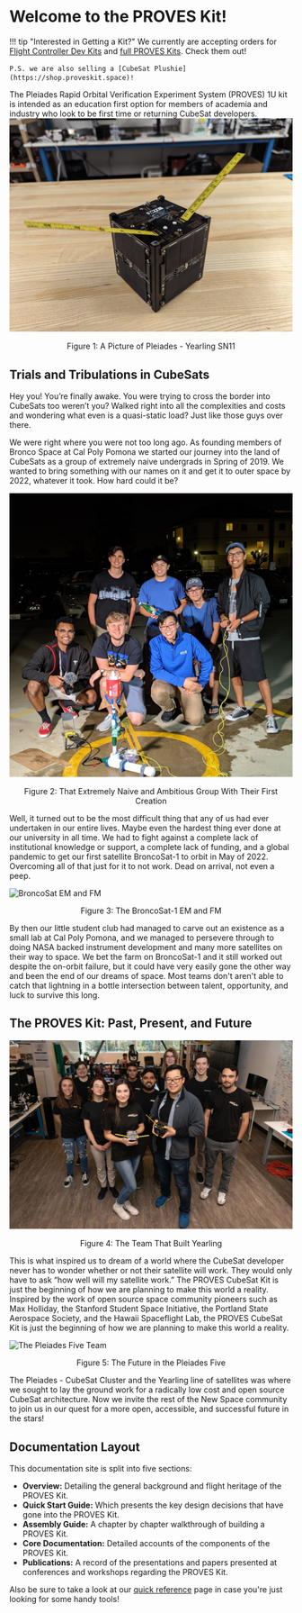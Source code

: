 # Welcome to the PROVES Kit!

!!! tip "Interested in Getting a Kit?"
    We currently are accepting orders for [Flight Controller Dev Kits](https://095240-c9.myshopify.com/products/flight-controller-board) and [full PROVES Kits](https://095240-c9.myshopify.com/products/proves-kit-reservation). Check them out!

    P.S. we are also selling a [CubeSat Plushie](https://shop.proveskit.space)! 

The Pleiades Rapid Orbital Verification Experiment System (PROVES) 1U kit is intended as an education first option for members of academia and industry who look to be first time or returning CubeSat developers. 
![Picture of SN11](images/SN11.JPG)
<p align="center">Figure 1: A Picture of Pleiades - Yearling SN11</p>

## Trials and Tribulations in CubeSats
Hey you! You’re finally awake. You were trying to cross the border into CubeSats too weren’t you? Walked right into all the complexities and costs and wondering what even is a quasi-static load? Just like those guys over there.

We were right where you were not too long ago. As founding members of Bronco Space at Cal Poly Pomona we started our journey into the land of CubeSats as a group of extremely naive undergrads in Spring of 2019. We wanted to bring something with our names on it and get it to outer space by 2022, whatever it took. How hard could it be? 

![The First Ever Bronco Space Team](images/OG_Team.JPG)
<p align="center">Figure 2: That Extremely Naive and Ambitious Group With Their First Creation</p>

Well, it turned out to be the most difficult thing that any of us had ever undertaken in our entire lives. Maybe even the hardest thing ever done at our university in all time. We had to fight against a complete lack of institutional knowledge or support, a complete lack of funding, and a global pandemic to get our first satellite BroncoSat-1 to orbit in May of 2022. Overcoming all of that just for it to not work. Dead on arrival, not even a peep. 

![BroncoSat EM and FM](images/BroncoSat_EM_FM.png)
<p align="center">Figure 3: The BroncoSat-1 EM and FM</p>

By then our little student club had managed to carve out an existence as a small lab at Cal Poly Pomona, and we managed to persevere through to doing NASA backed instrument development and many more satellites on their way to space. We bet the farm on BroncoSat-1 and it still worked out despite the on-orbit failure, but it could have very easily gone the other way and been the end of our dreams of space. Most teams don't aren't able to catch that lightning in a bottle intersection between talent, opportunity, and luck to survive this long. 

## The PROVES Kit: Past, Present, and Future
![The Yearling Team](images/Proves_Team.JPG)
<p align="center">Figure 4: The Team That Built Yearling</p>

This is what inspired us to dream of a world where the CubeSat developer never has to wonder whether or not their satellite will work. They would only have to ask “how well will my satellite work.” The PROVES CubeSat Kit is just the beginning of how we are planning to make this world a reality. Inspired by the work of open source space community pioneers such as Max Holliday, the Stanford Student Space Initiative, the Portland State Aerospace Society, and the Hawaii Spaceflight Lab, the PROVES CubeSat Kit is just the beginning of how we are planning to make this world a reality.

![The Pleiades Five Team](images/Pleiades_Five_Team_Photo.png)
<p align="center">Figure 5: The Future in the Pleiades Five</p>

The Pleiades - CubeSat Cluster and the Yearling line of satellites was where we sought to lay the ground work for a radically low cost and open source CubeSat architecture. Now we invite the rest of the New Space community to join us in our quest for a more open, accessible, and successful future in the stars! 

## Documentation Layout
This documentation site is split into five sections: 

- **Overview:** Detailing the general background and flight heritage of the PROVES Kit.
- **Quick Start Guide:** Which presents the key design decisions that have gone into the PROVES Kit.
- **Assembly Guide:** A chapter by chapter walkthrough of building a PROVES Kit. 
- **Core Documentation:** Detailed accounts of the components of the PROVES Kit. 
- **Publications:** A record of the presentations and papers presented at conferences and workshops regarding the PROVES Kit. 

Also be sure to take a look at our [quick reference](https://docs.proveskit.space/en/latest/core_documentation/quick_reference/) page in case you're just looking for some handy tools! 